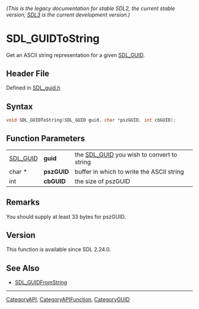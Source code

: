 ###### (This is the legacy documentation for stable SDL2, the current stable version; [SDL3](https://wiki.libsdl.org/SDL3/) is the current development version.)
# SDL_GUIDToString

Get an ASCII string representation for a given [SDL_GUID](SDL_GUID).

## Header File

Defined in [SDL_guid.h](https://github.com/libsdl-org/SDL/blob/SDL2/include/SDL_guid.h)

## Syntax

```c
void SDL_GUIDToString(SDL_GUID guid, char *pszGUID, int cbGUID);
```

## Function Parameters

|                      |             |                                                        |
| -------------------- | ----------- | ------------------------------------------------------ |
| [SDL_GUID](SDL_GUID) | **guid**    | the [SDL_GUID](SDL_GUID) you wish to convert to string |
| char *               | **pszGUID** | buffer in which to write the ASCII string              |
| int                  | **cbGUID**  | the size of pszGUID                                    |

## Remarks

You should supply at least 33 bytes for pszGUID.

## Version

This function is available since SDL 2.24.0.

## See Also

- [SDL_GUIDFromString](SDL_GUIDFromString)

----
[CategoryAPI](CategoryAPI), [CategoryAPIFunction](CategoryAPIFunction), [CategoryGUID](CategoryGUID)


